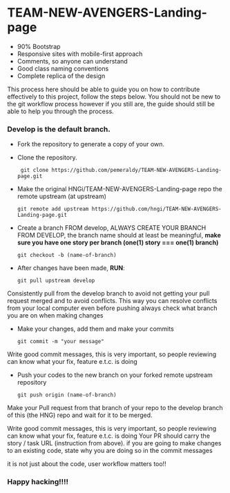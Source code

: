 # TEAM-NEW-AVENGERS-Landing-page

* 90% Bootstrap
* Responsive sites with mobile-first approach
* Comments, so anyone can understand
* Good class naming conventions
* Complete replica of the design


This process here should be able to guide you on how to contribute effectively to this project, follow the steps below. You should not be new to the git workflow process however if you still are, the guide should still be able to help you through the process.

### Develop is the default branch.


* Fork the repository to generate a copy of your own.

* Clone the repository.

   ```
    git clone https://github.com/pemeraldy/TEAM-NEW-AVENGERS-Landing-page.git
   ```
    
* Make the original HNGi/TEAM-NEW-AVENGERS-Landing-page repo the remote upstream (at upstream)
    ```
    git remote add upstream https://github.com/hngi/TEAM-NEW-AVENGERS-Landing-page.git
    ```
* Create a branch FROM develop, ALWAYS CREATE YOUR BRANCH FROM DEVELOP,
the branch name should at least be meaningful,  **make sure you have one story per branch (one(1) story ===  one(1) branch)** 

    ```
    git checkout -b (name-of-branch)
    ```

* After changes have been made, **RUN**:
    ```
    git pull upstream develop
    ```
Consistently pull from the develop branch to avoid not getting your pull request merged and to avoid conflicts.
This way you can resolve conflicts from your local computer even before pushing always check what branch you are on when making changes
 
* Make your changes, add them and make your commits

   ``` 
   git commit -m "your message"
   ```
Write good commit messages, this is very important, so people reviewing can know what your fix, feature e.t.c. is doing

* Push your codes to the new branch on your forked remote upstream repository

    ```
    git push origin (name-of-branch)
   ```

Make your Pull request from that branch of your repo to the develop branch of this (the HNG) repo and wait for it to be merged.


Write good commit messages, this is very important, so people reviewing can know what your fix, feature e.t.c. is doing
Your PR should carry the story / task URL (instruction from above).
if you are going to make changes to an existing code, state why you are doing so in the commit messages

it is not just about the code, user workflow matters too!!

### Happy hacking!!!!
